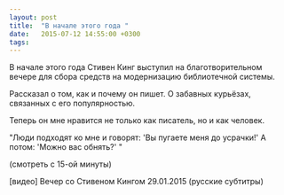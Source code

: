 ```yaml
---
layout: post
title:  "В начале этого года "
date:   2015-07-12 14:55:00 +0300
tags:   
---
```


В начале этого года Стивен Кинг выступил на благотворительном вечере для сбора средств на модернизацию библиотечной системы.

Рассказал о том, как и почему он пишет. О забавных курьёзах, связанных с его популярностью.

<!--excerpt-->

Теперь он мне нравится не только как писатель, но и как человек.

"Люди подходят ко мне и говорят: 'Вы пугаете меня до усрачки!' А потом: 'Можно вас обнять?' "

(смотреть с 15-ой минуты)

[видео] Вечер со Стивеном Кингом 29.01.2015 (русские субтитры)
